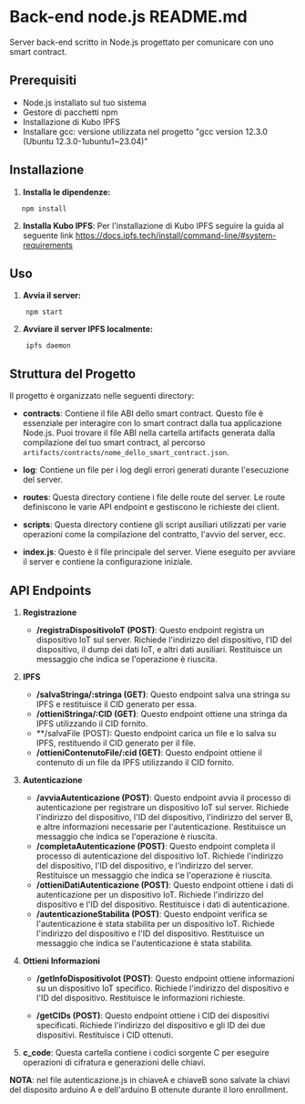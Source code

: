 # Back-end node.js README.md 

Server back-end scritto in Node.js progettato per comunicare con uno smart contract.

## Prerequisiti

- Node.js installato sul tuo sistema
- Gestore di pacchetti npm
- Installazione di Kubo IPFS
- Installare gcc: versione utilizzata nel progetto "gcc version 12.3.0 (Ubuntu 12.3.0-1ubuntu1~23.04)"

## Installazione

1. **Installa le dipendenze:**

```shell
   npm install
```

2. **Installa Kubo IPFS**: Per l'installazione di Kubo IPFS seguire la guida al seguente link <https://docs.ipfs.tech/install/command-line/#system-requirements>

## Uso
1. **Avvia il server:**
```shell
    npm start
```
2. **Avviare il server IPFS localmente:**
```shell
    ipfs daemon
```
## Struttura del Progetto

Il progetto è organizzato nelle seguenti directory:

- **contracts**: Contiene il file ABI dello smart contract. Questo file è essenziale per interagire con lo smart contract dalla tua applicazione Node.js. Puoi trovare il file ABI nella cartella artifacts generata dalla compilazione del tuo smart contract, al percorso `artifacts/contracts/nome_dello_smart_contract.json`.

- **log**: Contiene un file per i log degli errori generati durante l'esecuzione del server.
- **routes**: Questa directory contiene i file delle route del server. Le route definiscono le varie API endpoint e gestiscono le richieste dei client.
- **scripts**: Questa directory contiene gli script ausiliari utilizzati per varie operazioni come la compilazione del contratto, l'avvio del server, ecc.
- **index.js**: Questo è il file principale del server. Viene eseguito per avviare il server e contiene la configurazione iniziale.

## API Endpoints
1. **Registrazione**
    - **/registraDispositivoIoT (POST)**: Questo endpoint registra un dispositivo IoT sul server. Richiede l'indirizzo del dispositivo, l'ID del dispositivo, il dump dei dati IoT, e altri dati ausiliari. Restituisce un messaggio che indica se l'operazione è riuscita.

2. **IPFS**
    - **/salvaStringa/:stringa (GET)**: Questo endpoint salva una stringa su IPFS e restituisce il CID generato per essa.
    - **/ottieniStringa/:CID (GET)**: Questo endpoint ottiene una stringa da IPFS utilizzando il CID fornito.
    - **/salvaFile (POST): Questo endpoint carica un file e lo salva su IPFS, restituendo il CID generato per il file.
    - **/ottieniContenutoFile/:cid (GET)**: Questo endpoint ottiene il contenuto di un file da IPFS utilizzando il CID fornito.

3. **Autenticazione**
    - **/avviaAutenticazione (POST)**: Questo endpoint avvia il processo di autenticazione per registrare un dispositivo IoT sul server. Richiede l'indirizzo del dispositivo, l'ID del dispositivo, l'indirizzo del server B, e altre informazioni necessarie per l'autenticazione. Restituisce un messaggio che indica se l'operazione è riuscita.
    - **/completaAutenticazione (POST)**: Questo endpoint completa il processo di autenticazione del dispositivo IoT. Richiede l'indirizzo del dispositivo, l'ID del dispositivo, e l'indirizzo del server. Restituisce un messaggio che indica se l'operazione è riuscita.
    - **/ottieniDatiAutenticazione (POST)**: Questo endpoint ottiene i dati di autenticazione per un dispositivo IoT. Richiede l'indirizzo del dispositivo e l'ID del dispositivo. Restituisce i dati di autenticazione.
    - **/autenticazioneStabilita (POST)**: Questo endpoint verifica se l'autenticazione è stata stabilita per un dispositivo IoT. Richiede l'indirizzo del dispositivo e l'ID del dispositivo. Restituisce un messaggio che indica se l'autenticazione è stata stabilita.

4. **Ottieni Informazioni**
    - **/getInfoDispositivoIot (POST)**: Questo endpoint ottiene informazioni su un dispositivo IoT specifico. Richiede l'indirizzo del dispositivo e l'ID del dispositivo. Restituisce le informazioni richieste.

    - **/getCIDs (POST)**: Questo endpoint ottiene i CID dei dispositivi specificati. Richiede l'indirizzo del dispositivo e gli ID dei due dispositivi. Restituisce i CID ottenuti.

5. **c_code**: Questa cartella contiene i codici sorgente C per eseguire operazioni di cifratura e generazioni delle chiavi.

**NOTA**: nel file autenticazione.js in chiaveA e chiaveB sono salvate la chiavi del disposito arduino A e dell'arduino B ottenute durante il loro enrollment.
